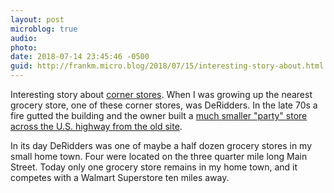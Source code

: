 ```yaml
---
layout: post
microblog: true
audio: 
photo: 
date: 2018-07-14 23:45:46 -0500
guid: http://frankm.micro.blog/2018/07/15/interesting-story-about.html
---
```

Interesting story about [corner stores](https://www.strongtowns.org/journal/2018/7/9/evolution-of-the-corner-store). When I was growing up the nearest grocery store, one of these corner stores, was DeRidders. In the late 70s a fire gutted the building and the owner built a [much smaller "party" store across the U.S. highway from the old site](https://goo.gl/maps/uGbj5AdMq6K2). 

In its day DeRidders was one of maybe a half dozen grocery stores in my small home town. Four were located on the three quarter mile long Main Street. Today only one grocery store remains in my home town, and it competes with a Walmart Superstore ten miles away. 
